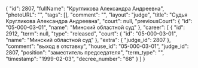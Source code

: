{
    "id": 2807,
    "fullName": "Кругликова Александра Андреевна",
    "photoURL": "",
    "tags": [],
    "comment": "",
    "layout": "judge",
    "title": "Судья Кругликова Александра Андреевна",
    "court": null,
    "previousCourt": {
        "id": "05-000-03-01",
        "name": "Минский областной суд"
    },
    "career": [
        {
            "id": 2912,
            "term": null,
            "type": "released",
            "court": {
                "id": "05-000-03-01",
                "name": "Минский областной суд"
            },
            "extra": {
                "judge_id": 2807
            },
            "comment": "выход в отставку",
            "house_id": "05-000-03-01",
            "judge_id": 2807,
            "position": "заместитель председателя",
            "term_type": "",
            "timestamp": "1999-02-03",
            "decree_number": "68"
        }
    ]
}